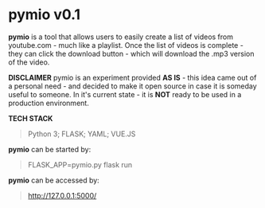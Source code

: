 # pymio v0.1

**pymio** is a tool that allows users to easily create a list of
videos from youtube.com - much like a playlist. Once the list of
videos is complete - they can click the download button - which
will download the .mp3 version of the video.

**DISCLAIMER**
pymio is an experiment provided  **AS IS** - this idea came out of a personal
need - and decided to make it open source in
case it is someday useful to someone. In it's current state -
it is **NOT** ready to be used in a production environment.

**TECH STACK**
> Python 3; FLASK; YAML; VUE.JS

**pymio** can be started by:
> FLASK_APP=pymio.py flask run

**pymio** can be accessed by:
> http://127.0.0.1:5000/
